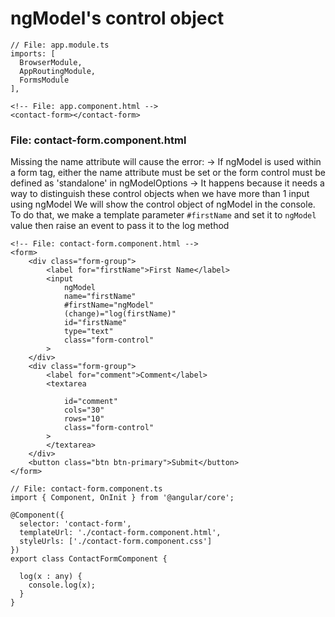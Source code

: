 # ngModel's control object

```
// File: app.module.ts
imports: [
  BrowserModule,
  AppRoutingModule,
  FormsModule
],
```

```
<!-- File: app.component.html -->
<contact-form></contact-form>
```
### File: contact-form.component.html
Missing the name attribute will cause the error: 
-> If ngModel is used within a form tag, either the name attribute must be set or the form control must be defined as 'standalone' in ngModelOptions <be>
-> It happens because it needs a way to distinguish these control objects when we have more than 1 input using ngModel <be>
We will show the control object of ngModel in the console. To do that, we make a template parameter ```#firstName``` and set it to ```ngModel``` value then raise an event to pass it to the log method <br>

```
<!-- File: contact-form.component.html -->
<form>
    <div class="form-group">
        <label for="firstName">First Name</label>
        <input
            ngModel 
            name="firstName"
            #firstName="ngModel"
            (change)="log(firstName)"
            id="firstName"
            type="text" 
            class="form-control"
        >
    </div>
    <div class="form-group">
        <label for="comment">Comment</label>
        <textarea 

            id="comment" 
            cols="30" 
            rows="10" 
            class="form-control"
        >
        </textarea>
    </div>
    <button class="btn btn-primary">Submit</button>
</form>

```



```
// File: contact-form.component.ts 
import { Component, OnInit } from '@angular/core';

@Component({
  selector: 'contact-form',
  templateUrl: './contact-form.component.html',
  styleUrls: ['./contact-form.component.css']
})
export class ContactFormComponent {

  log(x : any) {
    console.log(x);
  }
}

```

